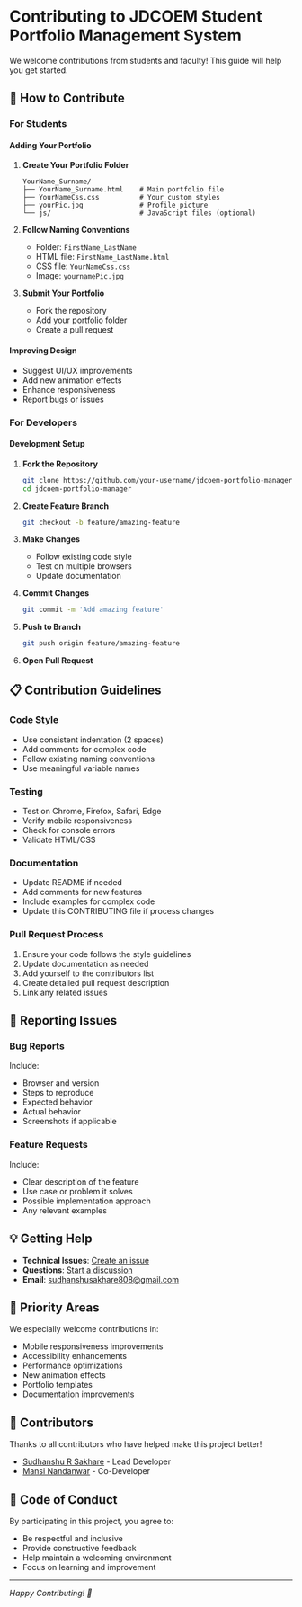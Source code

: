# Contributing to JDCOEM Student Portfolio Management System

We welcome contributions from students and faculty! This guide will help you get started.

## 🤝 How to Contribute

### For Students

#### Adding Your Portfolio

1. **Create Your Portfolio Folder**

   ```
   YourName_Surname/
   ├── YourName_Surname.html    # Main portfolio file
   ├── YourNameCss.css          # Your custom styles
   ├── yourPic.jpg              # Profile picture
   └── js/                      # JavaScript files (optional)
   ```

2. **Follow Naming Conventions**

   - Folder: `FirstName_LastName`
   - HTML file: `FirstName_LastName.html`
   - CSS file: `YourNameCss.css`
   - Image: `yournamePic.jpg`

3. **Submit Your Portfolio**
   - Fork the repository
   - Add your portfolio folder
   - Create a pull request

#### Improving Design

- Suggest UI/UX improvements
- Add new animation effects
- Enhance responsiveness
- Report bugs or issues

### For Developers

#### Development Setup

1. **Fork the Repository**

   ```bash
   git clone https://github.com/your-username/jdcoem-portfolio-manager.git
   cd jdcoem-portfolio-manager
   ```

2. **Create Feature Branch**

   ```bash
   git checkout -b feature/amazing-feature
   ```

3. **Make Changes**

   - Follow existing code style
   - Test on multiple browsers
   - Update documentation

4. **Commit Changes**

   ```bash
   git commit -m 'Add amazing feature'
   ```

5. **Push to Branch**

   ```bash
   git push origin feature/amazing-feature
   ```

6. **Open Pull Request**

## 📋 Contribution Guidelines

### Code Style

- Use consistent indentation (2 spaces)
- Add comments for complex code
- Follow existing naming conventions
- Use meaningful variable names

### Testing

- Test on Chrome, Firefox, Safari, Edge
- Verify mobile responsiveness
- Check for console errors
- Validate HTML/CSS

### Documentation

- Update README if needed
- Add comments for new features
- Include examples for complex code
- Update this CONTRIBUTING file if process changes

### Pull Request Process

1. Ensure your code follows the style guidelines
2. Update documentation as needed
3. Add yourself to the contributors list
4. Create detailed pull request description
5. Link any related issues

## 🐛 Reporting Issues

### Bug Reports

Include:

- Browser and version
- Steps to reproduce
- Expected behavior
- Actual behavior
- Screenshots if applicable

### Feature Requests

Include:

- Clear description of the feature
- Use case or problem it solves
- Possible implementation approach
- Any relevant examples

## 💡 Getting Help

- **Technical Issues**: [Create an issue](https://github.com/your-repo/issues)
- **Questions**: [Start a discussion](https://github.com/your-repo/discussions)
- **Email**: sudhanshusakhare808@gmail.com

## 🎯 Priority Areas

We especially welcome contributions in:

- Mobile responsiveness improvements
- Accessibility enhancements
- Performance optimizations
- New animation effects
- Portfolio templates
- Documentation improvements

## 👥 Contributors

Thanks to all contributors who have helped make this project better!

- [Sudhanshu R Sakhare](https://github.com/Sudhanshu-SRS) - Lead Developer
- [Mansi Nandanwar](https://github.com/mansi-nandanwar) - Co-Developer

## 📄 Code of Conduct

By participating in this project, you agree to:

- Be respectful and inclusive
- Provide constructive feedback
- Help maintain a welcoming environment
- Focus on learning and improvement

---

_Happy Contributing! 🚀_
